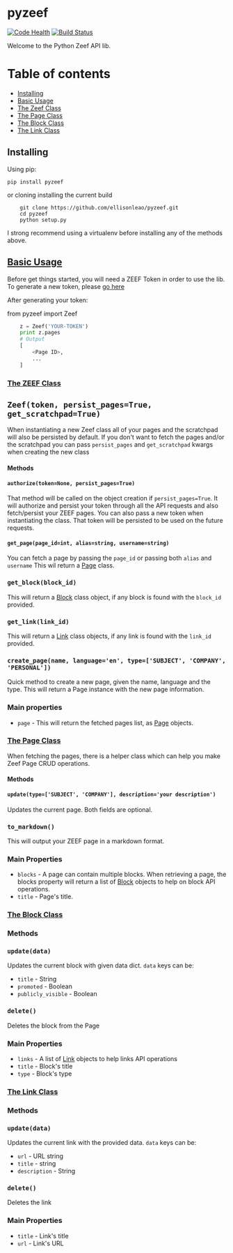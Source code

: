 pyzeef
======

[![Code Health](https://landscape.io/github/ellisonleao/pyzeef/master/landscape.svg?style=flat)](https://landscape.io/github/ellisonleao/pyzeef/master)
[![Build Status](https://travis-ci.org/ellisonleao/pyzeef.svg?branch=master)](https://travis-ci.org/ellisonleao/pyzeef)

Welcome to the Python Zeef API lib.

# Table of contents

- [Installing](#installing)
- [Basic Usage](#basic-usage)
- [The Zeef Class](#the-zeef-class)
- [The Page Class](#the-page-class)
- [The Block Class](#the-block-class)
- [The Link Class](#the-link-class)


## Installing

Using pip:

```
pip install pyzeef
```

or cloning installing the current build
```
	git clone https://github.com/ellisonleao/pyzeef.git
	cd pyzeef
	python setup.py
```
I strong recommend using a virtualenv before installing any of the methods above.

## [Basic Usage](#basic-usage)

Before get things started, you will need a ZEEF Token in order to use the lib.
To generate a new token, please [go here](https://zeef.com/dashboard/user/profile/tokens)

After generating your token:

from pyzeef import Zeef

```python
	z = Zeef('YOUR-TOKEN')
	print z.pages
	# Output
	[
		<Page ID>,
		...
	]
```

### [The ZEEF Class](#zeef-class)

## `Zeef(token, persist_pages=True, get_scratchpad=True)`

When instantiating a new Zeef class all of your pages and the scratchpad will also be persisted by default. If you don't want to fetch the pages and/or the scratchpad you can pass `persist_pages` and `get_scratchpad` kwargs when creating the new class

#### Methods

#### `authorize(token=None, persist_pages=True)`

That method will be called on the object creation if `persist_pages=True`. It will authorize and persist your token through all the API requests and also fetch/persist your ZEEF pages. You can also pass a new
token when instantiating the class. That token will be persisted to be used on the future requests.

#### `get_page(page_id=int, alias=string, username=string)`

You can fetch a page by passing the `page_id` or passing both `alias` and `username`
This wil return a [Page](#page) class.


### `get_block(block_id)`

This will return a [Block](#block) class object, if any block is found with the `block_id` provided.

### `get_link(link_id)`

This will return a [Link](#link) class objects, if any link is found with the `link_id` provided.

### `create_page(name, language='en', type=['SUBJECT', 'COMPANY', 'PERSONAL'])`

Quick method to create a new page, given the name, language and the type. This will return a Page instance with the new page information.

### Main properties

- `page` - This will return the fetched pages list, as [Page](#page) objects.

### [The Page Class](#page)

When fetching the pages, there is a helper class which can help you make Zeef Page CRUD operations.

#### Methods

#### `update(type=['SUBJECT', 'COMPANY'], description='your description')`

Updates the current page. Both fields are optional.

### `to_markdown()`

This will output your ZEEF page in a markdown format.

### Main Properties

- `blocks` - A page can contain multiple blocks. When retrieving a page, the blocks property will return a list of [Block](#block) objects to help on block API operations.
- `title` - Page's title.

### [The Block Class](#block-class)

### Methods

### `update(data)`

Updates the current block with given data dict. `data` keys can be:

- `title` - String
- `promoted` - Boolean
- `publicly_visible` - Boolean

### `delete()`

Deletes the block from the Page

### Main Properties

- `links` - A list of [Link](#link) objects to help links API operations
- `title` - Block's title
- `type` - Block's type

### [The Link Class](#link-class)

### Methods

### `update(data)`

Updates the current link with the provided data. `data` keys can be:

- `url` - URL string
- `title` - string
- `description` - String

### `delete()`

Deletes the link

### Main Properties

- `title` - Link's title
- `url` - Link's URL
